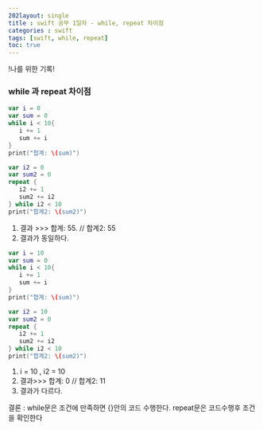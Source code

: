 ```yaml
---
202layout: single
title : swift 공부 1일차 - while, repeat 차이점
categories : swift
tags: [swift, while, repeat]
toc: true
---
```


!나를 위한 기록!

### while 과 repeat 차이점 

```swift
var i = 0
var sum = 0
while i < 10{
   i += 1
   sum += i
}
print("합계: \(sum)")

var i2 = 0
var sum2 = 0
repeat {
   i2 += 1
   sum2 += i2
} while i2 < 10
print("합계2: \(sum2)")
```

1. 결과 >>> 합계: 55.  //  합계2: 55
2. 결과가 동일하다.

```swift
var i = 10
var sum = 0
while i < 10{
   i += 1
   sum += i
}
print("합계: \(sum)")

var i2 = 10
var sum2 = 0
repeat {
   i2 += 1
   sum2 += i2
} while i2 < 10
print("합계2: \(sum2)")
```

1. i = 10 ,  i2 = 10
2. 결과>>> 합계: 0 // 합계2: 11
3. 결과가 다르다.



결론 : while문은 조건에 만족하면 {}안의 코드 수행한다. repeat문은 코드수행후 조건을 확인한다
